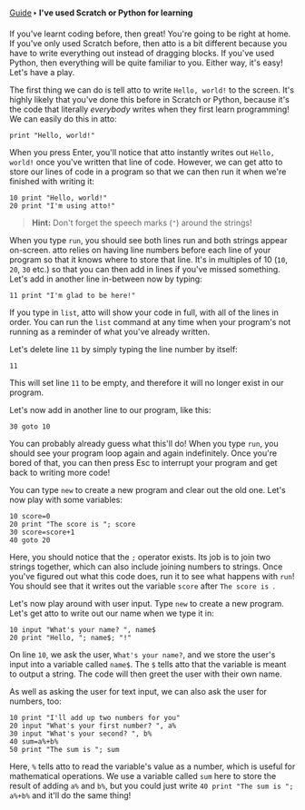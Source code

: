 [Guide](/index.md) 🢒 **I've used Scratch or Python for learning**

If you've learnt coding before, then great! You're going to be right at home. If you've only used Scratch before, then atto is a bit different because you have to write everything out instead of dragging blocks. If you've used Python, then everything will be quite familiar to you. Either way, it's easy! Let's have a play.

The first thing we can do is tell atto to write `Hello, world!` to the screen. It's highly likely that you've done this before in Scratch or Python, because it's the code that literally _everybody_ writes when they first learn programming! We can easily do this in atto:

```
print "Hello, world!"
```

When you press Enter, you'll notice that atto instantly writes out `Hello, world!` once you've written that line of code. However, we can get atto to store our lines of code in a program so that we can then run it when we're finished with writing it:

```
10 print "Hello, world!"
20 print "I'm using atto!"
```

> **Hint:** Don't forget the speech marks (`"`) around the strings!

When you type `run`, you should see both lines run and both strings appear on-screen. atto relies on having line numbers before each line of your program so that it knows where to store that line. It's in multiples of 10 (`10`, `20`, `30` etc.) so that you can then add in lines if you've missed something. Let's add in another line in-between now by typing:

```
11 print "I'm glad to be here!"
```

If you type in `list`, atto will show your code in full, with all of the lines in order. You can run the `list` command at any time when your program's not running as a reminder of what you've already written.

Let's delete line `11` by simply typing the line number by itself:

```
11
```

This will set line `11` to be empty, and therefore it will no longer exist in our program.

Let's now add in another line to our program, like this:

```
30 goto 10
```

You can probably already guess what this'll do! When you type `run`, you should see your program loop again and again indefinitely. Once you're bored of that, you can then press Esc to interrupt your program and get back to writing more code!

You can type `new` to create a new program and clear out the old one. Let's now play with some variables:

```
10 score=0
20 print "The score is "; score
30 score=score+1
40 goto 20
```

Here, you should notice that the `;` operator exists. Its job is to join two strings together, which can also include joining numbers to strings. Once you've figured out what this code does, run it to see what happens with `run`! You should see that it writes out the variable `score` after `The score is `.

Let's now play around with user input. Type `new` to create a new program. Let's get atto to write out our name when we type it in:

```
10 input "What's your name? ", name$
20 print "Hello, "; name$; "!"
```

On line `10`, we ask the user, `What's your name?`, and we store the user's input into a variable called `name$`. The `$` tells atto that the variable is meant to output a string. The code will then greet the user with their own name.

As well as asking the user for text input, we can also ask the user for numbers, too:

```
10 print "I'll add up two numbers for you"
20 input "What's your first number? ", a%
30 input "What's your second? ", b%
40 sum=a%+b%
50 print "The sum is "; sum
```

Here, `%` tells atto to read the variable's value as a number, which is useful for mathematical operations. We use a variable called `sum` here to store the result of adding `a%` and `b%`, but you could just write `40 print "The sum is "; a%+b%` and it'll do the same thing!